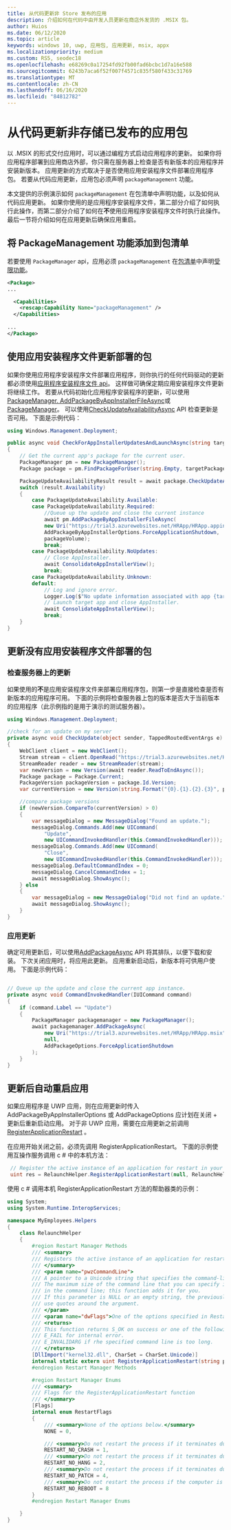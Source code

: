 ```yaml
---
title: 从代码更新非 Store 发布的应用
description: 介绍如何在代码中由开发人员更新在商店外发货的 .MSIX 包。
author: Huios
ms.date: 06/12/2020
ms.topic: article
keywords: windows 10, uwp, 应用包, 应用更新, msix, appx
ms.localizationpriority: medium
ms.custom: RS5, seodec18
ms.openlocfilehash: e68269c0a17254fd92fb00fad6bcbc1d7a16e588
ms.sourcegitcommit: 6243b7aca6f52f007f4571c835f580f433c31769
ms.translationtype: MT
ms.contentlocale: zh-CN
ms.lasthandoff: 06/16/2020
ms.locfileid: "84812782"
---
```

# <a name="update-non-store-published-app-packages-from-your-code"></a>从代码更新非存储已发布的应用包

以 .MSIX 的形式交付应用时，可以通过编程方式启动应用程序的更新。 如果你将应用程序部署到应用商店外部，你只需在服务器上检查是否有新版本的应用程序并安装新版本。 应用更新的方式取决于是否使用应用安装程序文件部署应用程序包。 若要从代码应用更新，应用包必须声明 `packageManagement` 功能。

本文提供的示例演示如何 `packageManagement` 在包清单中声明功能，以及如何从代码应用更新。 如果你使用的是应用程序安装程序文件，第二部分介绍了如何执行此操作，而第二部分介绍了如何在**不**使用应用程序安装程序文件时执行此操作。 最后一节将介绍如何在应用更新后确保应用重启。

## <a name="add-the-packagemanagement-capability-to-your-package-manifest"></a>将 PackageManagement 功能添加到包清单

若要使用 `PackageManager` api，应用必须 `packageManagement` 在[包清单](https://docs.microsoft.com/uwp/schemas/appxpackage/appx-package-manifest)中声明[受限功能](https://docs.microsoft.com/windows/uwp/packaging/app-capability-declarations#restricted-capabilities)。

```xml
<Package>
...

  <Capabilities>
    <rescap:Capability Name="packageManagement" />
  </Capabilities>
  
...
</Package>
```

## <a name="updating-packages-deployed-using-an-app-installer-file"></a>使用应用安装程序文件更新部署的包

如果你使用应用程序安装程序文件部署应用程序，则你执行的任何代码驱动的更新都必须使用[应用程序安装程序文件 api](https://docs.microsoft.com/windows/msix/app-installer/app-installer-documentation#app-installer-file-apis)。 这样做可确保定期应用安装程序文件更新将继续工作。 若要从代码初始化应用程序安装程序的更新，可以使用[PackageManager. AddPackageByAppInstallerFileAsync](https://docs.microsoft.com/uwp/api/windows.management.deployment.packagemanager.addpackagebyappinstallerfileasync?view=winrt-19041)或[PackageManager](https://docs.microsoft.com/uwp/api/windows.management.deployment.packagemanager.requestaddpackagebyappinstallerfileasync?view=winrt-19041)。 可以使用[CheckUpdateAvailabilityAsync](https://docs.microsoft.com/uwp/api/windows.applicationmodel.package.checkupdateavailabilityasync?view=winrt-19041) API 检查更新是否可用。 下面是示例代码：

```csharp
using Windows.Management.Deployment;

public async void CheckForAppInstallerUpdatesAndLaunchAsync(string targetPackageFullName, PackageVolume packageVolume)
{
    // Get the current app's package for the current user.
    PackageManager pm = new PackageManager();
    Package package = pm.FindPackageForUser(string.Empty, targetPackageFullName);

    PackageUpdateAvailabilityResult result = await package.CheckUpdateAvailabilityAsync();
    switch (result.Availability)
    {
        case PackageUpdateAvailability.Available:
        case PackageUpdateAvailability.Required:
            //Queue up the update and close the current instance
            await pm.AddPackageByAppInstallerFileAsync(
            new Uri("https://trial3.azurewebsites.net/HRApp/HRApp.appinstaller"),
            AddPackageByAppInstallerOptions.ForceApplicationShutdown,
            packageVolume);
            break;
        case PackageUpdateAvailability.NoUpdates:
            // Close AppInstaller.
            await ConsolidateAppInstallerView();
            break;
        case PackageUpdateAvailability.Unknown:
        default:
            // Log and ignore error.
            Logger.Log($"No update information associated with app {targetPackageFullName}");
            // Launch target app and close AppInstaller.
            await ConsolidateAppInstallerView();
            break;
    }
}
```

## <a name="updating-packages-deployed-without-an-app-installer-file"></a>更新没有应用安装程序文件部署的包


### <a name="check-for-updates-on-your-server"></a>检查服务器上的更新

如果使用的**不**是应用安装程序文件来部署应用程序包，则第一步是直接检查是否有新版本的应用程序可用。 下面的示例将检查服务器上包的版本是否大于当前版本的应用程序（此示例指的是用于演示的测试服务器）。

```csharp
using Windows.Management.Deployment;

//check for an update on my server
private async void CheckUpdate(object sender, TappedRoutedEventArgs e)
{
    WebClient client = new WebClient();
    Stream stream = client.OpenRead("https://trial3.azurewebsites.net/HRApp/Version.txt");
    StreamReader reader = new StreamReader(stream);
    var newVersion = new Version(await reader.ReadToEndAsync());
    Package package = Package.Current;
    PackageVersion packageVersion = package.Id.Version;
    var currentVersion = new Version(string.Format("{0}.{1}.{2}.{3}", packageVersion.Major, packageVersion.Minor, packageVersion.Build, packageVersion.Revision));

    //compare package versions
    if (newVersion.CompareTo(currentVersion) > 0)
    {
        var messageDialog = new MessageDialog("Found an update.");
        messageDialog.Commands.Add(new UICommand(
            "Update",
            new UICommandInvokedHandler(this.CommandInvokedHandler)));
        messageDialog.Commands.Add(new UICommand(
            "Close",
            new UICommandInvokedHandler(this.CommandInvokedHandler)));
        messageDialog.DefaultCommandIndex = 0;
        messageDialog.CancelCommandIndex = 1;
        await messageDialog.ShowAsync();
    } else
    {
        var messageDialog = new MessageDialog("Did not find an update.");
        await messageDialog.ShowAsync();
    }
}
```

### <a name="apply-the-update"></a>应用更新 

确定可用更新后，可以使用[AddPackageAsync](https://docs.microsoft.com/uwp/api/windows.management.deployment.packagemanager.addpackageasync?view=winrt-19041) API 将其排队，以便下载和安装。 下次关闭应用时，将应用此更新。 应用重新启动后，新版本将可供用户使用。 下面是示例代码：

```csharp

// Queue up the update and close the current app instance.
private async void CommandInvokedHandler(IUICommand command)
{
    if (command.Label == "Update")
    {
        PackageManager packagemanager = new PackageManager();
        await packagemanager.AddPackageAsync(
            new Uri("https://trial3.azurewebsites.net/HRApp/HRApp.msix"),
            null,
            AddPackageOptions.ForceApplicationShutdown
        );
    }
}
```
## <a name="automatically-restarting-your-app-after-an-update"></a>更新后自动重启应用

如果应用程序是 UWP 应用，则在应用更新时传入 AddPackageByAppInstallerOptions 或 AddPackageOptions 应计划在关闭 + 更新后重新启动应用。 对于非 UWP 应用，需要在应用更新之前调用[RegisterApplicationRestart](https://docs.microsoft.com/windows/apps/desktop/modernize/desktop-to-uwp-extensions#updates) 。

在应用开始关闭之前，必须先调用 RegisterApplicationRestart。 下面的示例使用互操作服务调用 c # 中的本机方法：

```csharp
 // Register the active instance of an application for restart in your Update method
 uint res = RelaunchHelper.RegisterApplicationRestart(null, RelaunchHelper.RestartFlags.NONE);
```

使用 c # 调用本机 RegisterApplicationRestart 方法的帮助器类的示例：

```csharp
using System;
using System.Runtime.InteropServices;

namespace MyEmployees.Helpers
{
    class RelaunchHelper
    {
        #region Restart Manager Methods
        /// <summary>
        /// Registers the active instance of an application for restart.
        /// </summary>
        /// <param name="pwzCommandLine">
        /// A pointer to a Unicode string that specifies the command-line arguments for the application when it is restarted.
        /// The maximum size of the command line that you can specify is RESTART_MAX_CMD_LINE characters. Do not include the name of the executable
        /// in the command line; this function adds it for you.
        /// If this parameter is NULL or an empty string, the previously registered command line is removed. If the argument contains spaces,
        /// use quotes around the argument.
        /// </param>
        /// <param name="dwFlags">One of the options specified in RestartFlags</param>
        /// <returns>
        /// This function returns S_OK on success or one of the following error codes:
        /// E_FAIL for internal error.
        /// E_INVALIDARG if rhe specified command line is too long.
        /// </returns>
        [DllImport("kernel32.dll", CharSet = CharSet.Unicode)]
        internal static extern uint RegisterApplicationRestart(string pwzCommandLine, RestartFlags dwFlags);
        #endregion Restart Manager Methods

        #region Restart Manager Enums
        /// <summary>
        /// Flags for the RegisterApplicationRestart function
        /// </summary>
        [Flags]
        internal enum RestartFlags
        {
            /// <summary>None of the options below.</summary>
            NONE = 0,

            /// <summary>Do not restart the process if it terminates due to an unhandled exception.</summary>
            RESTART_NO_CRASH = 1,
            /// <summary>Do not restart the process if it terminates due to the application not responding.</summary>
            RESTART_NO_HANG = 2,
            /// <summary>Do not restart the process if it terminates due to the installation of an update.</summary>
            RESTART_NO_PATCH = 4,
            /// <summary>Do not restart the process if the computer is restarted as the result of an update.</summary>
            RESTART_NO_REBOOT = 8
        }
        #endregion Restart Manager Enums

    }
}
```

